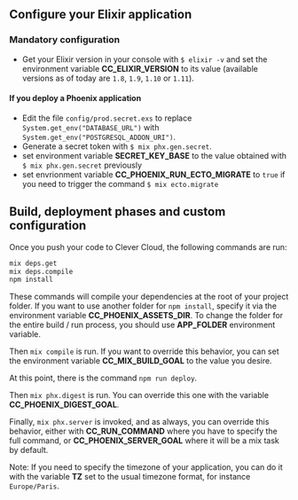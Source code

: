 ## Configure your Elixir application

### Mandatory configuration

- Get your Elixir version in your console with `$ elixir -v` and set the environment variable **CC_ELIXIR_VERSION** to its value (available versions as of today are `1.8`, `1.9`, `1.10` or `1.11`).

#### If you deploy a Phoenix application

- Edit the file `config/prod.secret.exs` to replace `System.get_env("DATABASE_URL")` with `System.get_env("POSTGRESQL_ADDON_URI")`.
- Generate a secret token with `$ mix phx.gen.secret`.
- set environment variable **SECRET_KEY_BASE** to the value obtained with `$ mix phx.gen.secret` previously
- set envrionment variable **CC_PHOENIX_RUN_ECTO_MIGRATE** to `true` if you need to trigger the command `$ mix ecto.migrate`


## Build, deployment phases and custom configuration

Once you push your code to Clever Cloud, the following commands are run:

```bash
mix deps.get
mix deps.compile
npm install
```

These commands will compile your dependencies at the root of your project folder. 
If you want to use another folder for `npm install`, specify it via the environment variable **CC_PHOENIX_ASSETS_DIR**.
To change the folder for the entire build / run process, you should use **APP_FOLDER** environment variable.

Then `mix compile` is run. If you want to override this behavior, you can set the environment variable **CC_MIX_BUILD_GOAL** to the value you desire.

At this point, there is the command `npm run deploy`.

Then `mix phx.digest` is run. You can override this one with the variable **CC_PHOENIX_DIGEST_GOAL**.

Finally, `mix phx.server` is invoked, and as always, you can override this behavior, either with **CC_RUN_COMMAND** where you have to specify the full command, or **CC_PHOENIX_SERVER_GOAL** where it will be a mix task by default.

Note: If you need to specify the timezone of your application, you can do it with the variable **TZ** set to the usual timezone format, for instance `Europe/Paris`.
